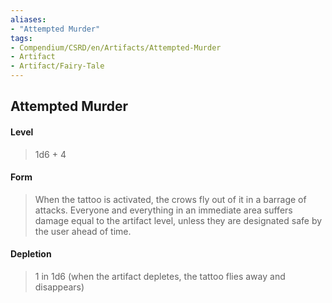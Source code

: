 ```yaml
---
aliases:
- "Attempted Murder"
tags:
- Compendium/CSRD/en/Artifacts/Attempted-Murder
- Artifact
- Artifact/Fairy-Tale
---
```


  
## Attempted Murder 
#### Level 
>1d6  + 4
#### Form
>When the tattoo is activated, the crows fly out of it in a barrage of attacks. Everyone and everything in an immediate area suffers damage equal to the artifact level, unless they are designated safe by the user ahead of time. 
#### Depletion 
>1 in 1d6 (when the artifact depletes, the tattoo flies away and disappears)

